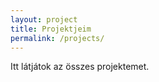 ```yaml
---
layout: project
title: Projektjeim
permalink: /projects/
---
```


Itt látjátok az összes projektemet.
